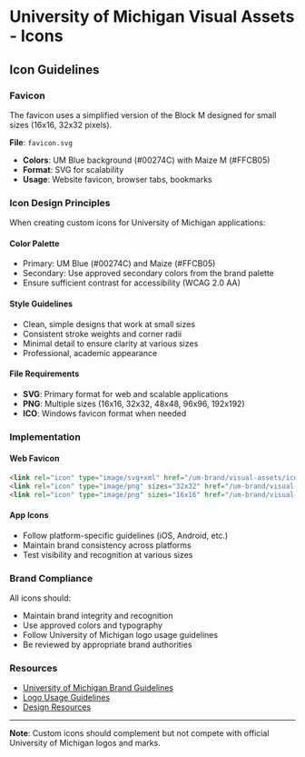# University of Michigan Visual Assets - Icons

## Icon Guidelines

### Favicon

The favicon uses a simplified version of the Block M designed for small sizes (16x16, 32x32 pixels).

**File**: `favicon.svg`
- **Colors**: UM Blue background (#00274C) with Maize M (#FFCB05)
- **Format**: SVG for scalability
- **Usage**: Website favicon, browser tabs, bookmarks

### Icon Design Principles

When creating custom icons for University of Michigan applications:

#### Color Palette
- Primary: UM Blue (#00274C) and Maize (#FFCB05)
- Secondary: Use approved secondary colors from the brand palette
- Ensure sufficient contrast for accessibility (WCAG 2.0 AA)

#### Style Guidelines
- Clean, simple designs that work at small sizes
- Consistent stroke weights and corner radii
- Minimal detail to ensure clarity at various sizes
- Professional, academic appearance

#### File Requirements
- **SVG**: Primary format for web and scalable applications
- **PNG**: Multiple sizes (16x16, 32x32, 48x48, 96x96, 192x192)
- **ICO**: Windows favicon format when needed

### Implementation

#### Web Favicon
```html
<link rel="icon" type="image/svg+xml" href="/um-brand/visual-assets/icons/favicon.svg">
<link rel="icon" type="image/png" sizes="32x32" href="/um-brand/visual-assets/icons/favicon-32x32.png">
<link rel="icon" type="image/png" sizes="16x16" href="/um-brand/visual-assets/icons/favicon-16x16.png">
```

#### App Icons
- Follow platform-specific guidelines (iOS, Android, etc.)
- Maintain brand consistency across platforms
- Test visibility and recognition at various sizes

### Brand Compliance

All icons should:
- Maintain brand integrity and recognition
- Use approved colors and typography
- Follow University of Michigan logo usage guidelines
- Be reviewed by appropriate brand authorities

### Resources

- [University of Michigan Brand Guidelines](https://brand.umich.edu/)
- [Logo Usage Guidelines](https://brand.umich.edu/logos/)
- [Design Resources](https://brand.umich.edu/design-resources/)

---

**Note**: Custom icons should complement but not compete with official University of Michigan logos and marks.